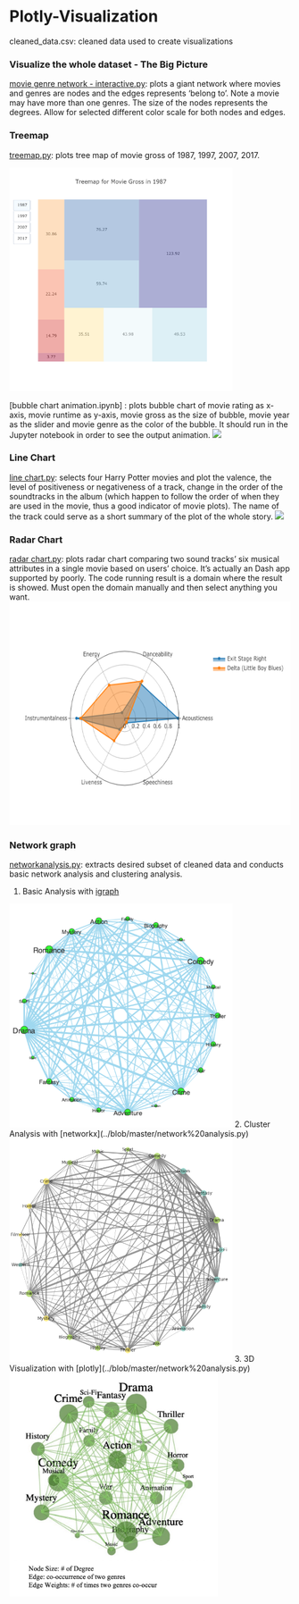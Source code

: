 # Plotly-Visualization
cleaned_data.csv: cleaned data used to create visualizations

### Visualize the whole dataset - The Big Picture
[movie genre network - interactive.py](../blob/master/movie%20genre%20network%20-%20interactive.py): plots a giant network where movies and genres are nodes and the edges represents ‘belong to’. Note a movie may have more than one genres. The size of the nodes represents the degrees. Allow for selected different color scale for both nodes and edges.

### Treemap
[treemap.py](../blob/master/treemap%20-%20interactive.py): plots tree map of movie gross of 1987, 1997, 2007, 2017.

<img src = "Images/squarify-treemap-interactive-1.png" height = "400">

[bubble chart animation.ipynb] : plots bubble chart of movie rating as x-axis, movie runtime as y-axis, movie gross as the size of bubble, movie year as the slider and movie genre as the color of the bubble. It should run in the Jupyter notebook in order to see the output animation. 
<img src = "Images/Bubble%20Chart%20Animation.gif">

### Line Chart 
[line chart.py](../blob/master/valence%20line%20chart%20-%20interactive.py): selects four Harry Potter movies and plot the valence, the level of positiveness or negativeness of a track, change in the order of the soundtracks in the album (which happen to follow the order of when they are used in the movie, thus a good indicator of movie plots). The name of the track could serve as a short summary of the plot of the whole story.
<img src = "Images/Valence%20Line%20Chart.gif" height = "500">
            
### Radar Chart 
[radar chart.py](../blob/master/radar%20chart-%20interactive.py): plots radar chart comparing two sound tracks’ six musical attributes in a single movie based on users’ choice. It’s actually an Dash app supported by poorly. The code running result is a domain where the result is showed. Must open the domain manually and then select anything you want.
<img src = "Images/radar chart.png" height = "400">
                                                  
### Network graph
[networkanalysis.py](../blob/master/network%20analysis.py): extracts desired subset of cleaned data and conducts basic network analysis and clustering analysis.
1. Basic Analysis with [igraph](../blob/master/network%20analysis.py)
<img src = "Images/Genre Network igraph.png" height = "400">
2. Cluster Analysis with [networkx](../blob/master/network%20analysis.py)
<img src = "Images/Genre%20Network%20NX.png" height = "400">
3. 3D Visualization with [plotly](../blob/master/network%20analysis.py) 

<img src = "Images/3D%20Network%20Graph.jpg" height = "400">



